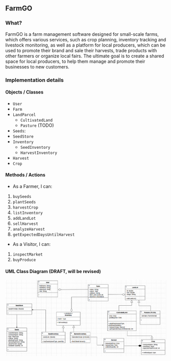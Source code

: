 ## FarmGO

### What?

FarmGO is a farm management software designed for small-scale farms, which offers various services, 
such as crop planning, inventory tracking and livestock monitoring, as well as a platform for local producers,
which can be used to promote their brand and sale their harvests, trade products with other farmers or organize local fairs. 
The ultimate goal is to create a shared space for local producers, to help them manage and promote their businesses
to new customers.

### Implementation details

#### Objects / Classes

- `User`
- `Farm`
- `LandParcel`
  - `CultivatedLand`
  - `Pasture` (TODO)
- `Seeds`:
- `SeedStore`
- `Inventory`
  - `SeedInventory`
  - `HarvestInventory`
- `Harvest`
- `Crop`

#### Methods / Actions

- As a Farmer, I can:
1. `buySeeds`
2. `plantSeeds`
3. `harvestCrop`
4. `listInventory`
5. `addLandLot`
6. `sellHarvest`
7. `analyzeHarvest`
8. `getExpectedDaysUntilHarvest`


- As a Visitor, I can:
1. `inspectMarket`
2. `buyProduce`


#### UML Class Diagram (DRAFT, will be revised)
![uml](docs/UML_1.drawio.png)